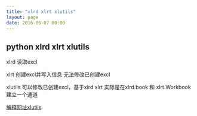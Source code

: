 ```yaml
---
title: "xlrd xlrt xlutils"
layout: page
date: 2016-06-07 00:00
---
```


## python xlrd xlrt xlutils ##


xlrd 读取excl 

xlrt 创建excl并写入信息 无法修改已创建excl

xlutils 可以修改已创建excl，基于xlrd xlrt 实际是在xlrd.book 和 xlrt.Workbook 建立一个通道

[解释网址xlutils](http://blog.csdn.net/tianzhu123/article/details/7225809)


